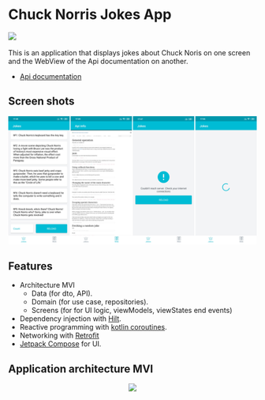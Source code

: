 # Chuck Norris Jokes App

![](http://icndb.com/wp-content/uploads/2011/01/icndb_logo2.png)

This is an application that displays jokes about Chuck Noris on one screen and the WebView of the Api documentation on another.
- [Api documentation](http://www.icndb.com/api/)

## **Screen shots**

![Screens](https://github.com/MyDesign94/ChuckNorrisJokes/blob/master/ScreenShots.png)

## **Features**

- Architecture MVI
    - Data (for dto, API).
    - Domain (for use case, repositories).
    - Screens (for for UI logic, viewModels, viewStates end events)
- Dependency injection with [Hilt](https://developer.android.com/training/dependency-injection/hilt-android).
- Reactive programming with [kotlin coroutines](https://kotlinlang.org/docs/coroutines-overview.html).
- Networking with [Retrofit](https://square.github.io/retrofit/)
- [Jetpack Compose](https://developer.android.com/jetpack/compose) for UI.

## **Application architecture MVI**
<p align="center">
  <img src="https://russianblogs.com/images/124/67c17b2b1915f30979744338f5c70dfc.JPEG">
</p>
